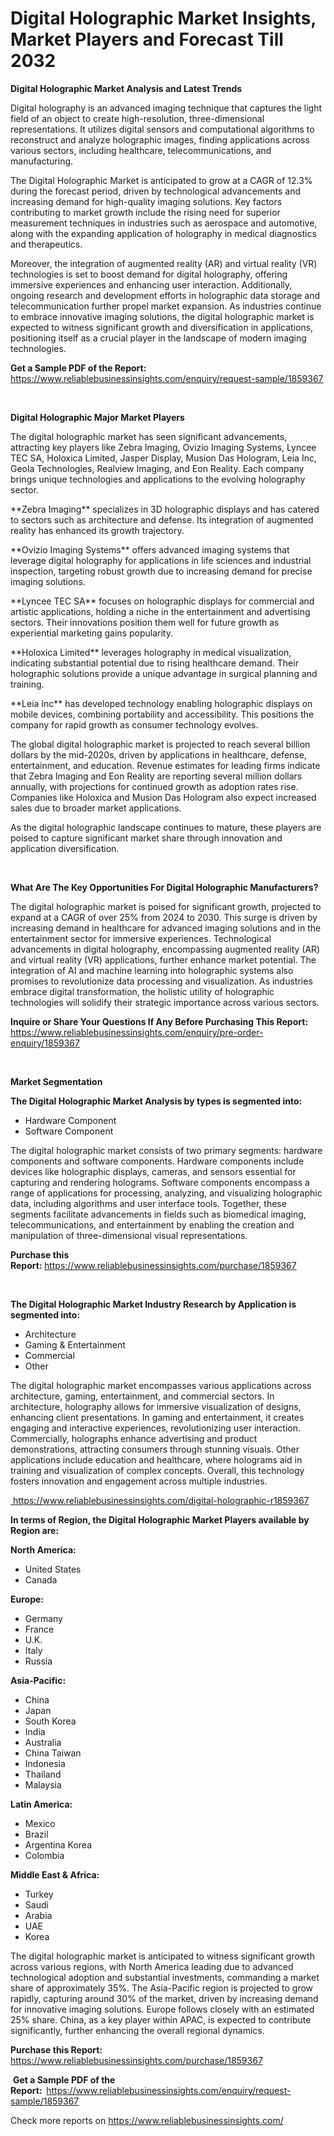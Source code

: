 <p><h1>Digital Holographic Market Insights, Market Players and Forecast Till 2032</h1></p><p><strong>Digital Holographic Market Analysis and Latest Trends</strong></p>
<p><p>Digital holography is an advanced imaging technique that captures the light field of an object to create high-resolution, three-dimensional representations. It utilizes digital sensors and computational algorithms to reconstruct and analyze holographic images, finding applications across various sectors, including healthcare, telecommunications, and manufacturing.</p><p>The Digital Holographic Market is anticipated to grow at a CAGR of 12.3% during the forecast period, driven by technological advancements and increasing demand for high-quality imaging solutions. Key factors contributing to market growth include the rising need for superior measurement techniques in industries such as aerospace and automotive, along with the expanding application of holography in medical diagnostics and therapeutics.</p><p>Moreover, the integration of augmented reality (AR) and virtual reality (VR) technologies is set to boost demand for digital holography, offering immersive experiences and enhancing user interaction. Additionally, ongoing research and development efforts in holographic data storage and telecommunication further propel market expansion. As industries continue to embrace innovative imaging solutions, the digital holographic market is expected to witness significant growth and diversification in applications, positioning itself as a crucial player in the landscape of modern imaging technologies.</p></p>
<p><strong>Get a Sample PDF of the Report:&nbsp;</strong> <a href="https://www.reliablebusinessinsights.com/enquiry/request-sample/1859367?utm_campaign=3133&utm_medium=2&utm_source=Github&utm_content=ia&utm_term=08042025&utm_id=digital-holographic">https://www.reliablebusinessinsights.com/enquiry/request-sample/1859367</a></p>
<p>&nbsp;</p>
<p><strong>Digital Holographic Major Market Players</strong></p>
<p><p>The digital holographic market has seen significant advancements, attracting key players like Zebra Imaging, Ovizio Imaging Systems, Lyncee TEC SA, Holoxica Limited, Jasper Display, Musion Das Hologram, Leia Inc, Geola Technologies, Realview Imaging, and Eon Reality. Each company brings unique technologies and applications to the evolving holography sector.</p><p>**Zebra Imaging** specializes in 3D holographic displays and has catered to sectors such as architecture and defense. Its integration of augmented reality has enhanced its growth trajectory. </p><p>**Ovizio Imaging Systems** offers advanced imaging systems that leverage digital holography for applications in life sciences and industrial inspection, targeting robust growth due to increasing demand for precise imaging solutions.</p><p>**Lyncee TEC SA** focuses on holographic displays for commercial and artistic applications, holding a niche in the entertainment and advertising sectors. Their innovations position them well for future growth as experiential marketing gains popularity.</p><p>**Holoxica Limited** leverages holography in medical visualization, indicating substantial potential due to rising healthcare demand. Their holographic solutions provide a unique advantage in surgical planning and training.</p><p>**Leia Inc** has developed technology enabling holographic displays on mobile devices, combining portability and accessibility. This positions the company for rapid growth as consumer technology evolves.</p><p>The global digital holographic market is projected to reach several billion dollars by the mid-2020s, driven by applications in healthcare, defense, entertainment, and education. Revenue estimates for leading firms indicate that Zebra Imaging and Eon Reality are reporting several million dollars annually, with projections for continued growth as adoption rates rise. Companies like Holoxica and Musion Das Hologram also expect increased sales due to broader market applications.</p><p>As the digital holographic landscape continues to mature, these players are poised to capture significant market share through innovation and application diversification.</p></p>
<p>&nbsp;</p>
<p><strong>What Are The Key Opportunities For Digital Holographic Manufacturers?</strong></p>
<p><p>The digital holographic market is poised for significant growth, projected to expand at a CAGR of over 25% from 2024 to 2030. This surge is driven by increasing demand in healthcare for advanced imaging solutions and in the entertainment sector for immersive experiences. Technological advancements in digital holography, encompassing augmented reality (AR) and virtual reality (VR) applications, further enhance market potential. The integration of AI and machine learning into holographic systems also promises to revolutionize data processing and visualization. As industries embrace digital transformation, the holistic utility of holographic technologies will solidify their strategic importance across various sectors.</p></p>
<p><strong>Inquire or Share Your Questions If Any Before Purchasing This Report:</strong> <a href="https://www.reliablebusinessinsights.com/enquiry/pre-order-enquiry/1859367?utm_campaign=3133&utm_medium=2&utm_source=Github&utm_content=ia&utm_term=08042025&utm_id=digital-holographic">https://www.reliablebusinessinsights.com/enquiry/pre-order-enquiry/1859367</a></p>
<p>&nbsp;</p>
<p><strong>Market Segmentation</strong></p>
<p><strong>The Digital Holographic Market Analysis by types is segmented into:</strong></p>
<p><ul><li>Hardware Component</li><li>Software Component</li></ul></p>
<p><p>The digital holographic market consists of two primary segments: hardware components and software components. Hardware components include devices like holographic displays, cameras, and sensors essential for capturing and rendering holograms. Software components encompass a range of applications for processing, analyzing, and visualizing holographic data, including algorithms and user interface tools. Together, these segments facilitate advancements in fields such as biomedical imaging, telecommunications, and entertainment by enabling the creation and manipulation of three-dimensional visual representations.</p></p>
<p><strong>Purchase this Report:&nbsp;</strong><a href="https://www.reliablebusinessinsights.com/purchase/1859367?utm_campaign=3133&utm_medium=2&utm_source=Github&utm_content=ia&utm_term=08042025&utm_id=digital-holographic">https://www.reliablebusinessinsights.com/purchase/1859367</a></p>
<p>&nbsp;</p>
<p><strong>The Digital Holographic Market Industry Research by Application is segmented into:</strong></p>
<p><ul><li>Architecture</li><li>Gaming & Entertainment</li><li>Commercial</li><li>Other</li></ul></p>
<p><p>The digital holographic market encompasses various applications across architecture, gaming, entertainment, and commercial sectors. In architecture, holography allows for immersive visualization of designs, enhancing client presentations. In gaming and entertainment, it creates engaging and interactive experiences, revolutionizing user interaction. Commercially, holographs enhance advertising and product demonstrations, attracting consumers through stunning visuals. Other applications include education and healthcare, where holograms aid in training and visualization of complex concepts. Overall, this technology fosters innovation and engagement across multiple industries.</p></p>
<p><a href="https://www.reliablebusinessinsights.com/digital-holographic-r1859367?utm_campaign=3133&utm_medium=2&utm_source=Github&utm_content=ia&utm_term=08042025&utm_id=digital-holographic">&nbsp;https://www.reliablebusinessinsights.com/digital-holographic-r1859367</a></p>
<p><strong>In terms of Region, the Digital Holographic Market Players available by Region are:</strong></p>
<p>
    <p> <strong> North America: </strong>
        <ul>
            <li>United States</li>
            <li>Canada</li>
        </ul>
        </p> 
    <p> <strong> Europe: </strong>
        <ul>
            <li>Germany</li>
            <li>France</li>
            <li>U.K.</li>
            <li>Italy</li>
            <li>Russia</li>
        </ul>
        </p> 
    <p> <strong> Asia-Pacific: </strong>
        <ul>
            <li>China</li>
            <li>Japan</li>
            <li>South Korea</li>
            <li>India</li>
            <li>Australia</li>
            <li>China Taiwan</li>
            <li>Indonesia</li>
            <li>Thailand</li>
            <li>Malaysia</li>
        </ul>
        </p> 
    <p> <strong> Latin America: </strong>
        <ul>
            <li>Mexico</li>
            <li>Brazil</li>
            <li>Argentina Korea</li>
            <li>Colombia</li>
        </ul>
        </p> 
    <p> <strong> Middle East & Africa: </strong>
        <ul>
            <li>Turkey</li>
            <li>Saudi</li>
            <li>Arabia</li>
            <li>UAE</li>
            <li>Korea</li>
        </ul>
    </p>
    </p>
<p><p>The digital holographic market is anticipated to witness significant growth across various regions, with North America leading due to advanced technological adoption and substantial investments, commanding a market share of approximately 35%. The Asia-Pacific region is projected to grow rapidly, capturing around 30% of the market, driven by increasing demand for innovative imaging solutions. Europe follows closely with an estimated 25% share. China, as a key player within APAC, is expected to contribute significantly, further enhancing the overall regional dynamics.</p></p>
<p><strong>Purchase this Report: </strong><a href="https://www.reliablebusinessinsights.com/purchase/1859367?utm_campaign=3133&utm_medium=2&utm_source=Github&utm_content=ia&utm_term=08042025&utm_id=digital-holographic">https://www.reliablebusinessinsights.com/purchase/1859367</a></p>
<p>&nbsp;<strong>Get a Sample PDF of the Report:&nbsp;&nbsp;</strong><a href="https://www.reliablebusinessinsights.com/enquiry/request-sample/1859367?utm_campaign=3133&utm_medium=2&utm_source=Github&utm_content=ia&utm_term=08042025&utm_id=digital-holographic">https://www.reliablebusinessinsights.com/enquiry/request-sample/1859367</a></p>
<p><strong></strong></p>
<p>Check more reports on <a href="https://www.reliablebusinessinsights.com/?utm_campaign=3133&utm_medium=2&utm_source=Github&utm_content=ia&utm_term=08042025&utm_id=digital-holographic">https://www.reliablebusinessinsights.com/</a></p>